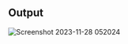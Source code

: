 
## Output
![Screenshot 2023-11-28 052024](https://github.com/iAdtya/PhotoFolio/assets/93979441/56ddc995-b7bd-4769-bbd9-5be86d120251)

